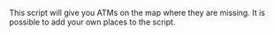 This script will give you ATMs on the map where they are missing. It is possible to add your own places to the script.
